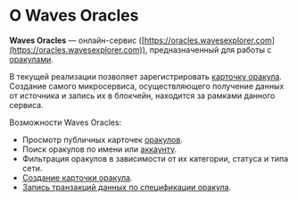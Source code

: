 # О Waves Oracles

**Waves Oracles** — онлайн-сервис ([https://oracles.wavesexplorer.com](https://oracles.wavesexplorer.com)), предназначенный для работы с [оракулами](/ru/blockchain/oracle).

В текущей реализации позволяет зарегистрировать [карточку оракула](/ru/ecosystem/waves-oracles/oracle-card). Создание самого микросервиса, осуществляющего получение данных от источника и запись их в блокчейн, находится за рамками данного сервиса.

Возможности Waves Oracles:

- Просмотр публичных карточек [оракулов](/ru/blockchain/oracle).
- Поиск оракулов по имени или [аккаунту](/ru/blockchain/account).
- Фильтрация оракулов в зависимости от их категории, статуса и типа сети.
- [Создание карточки оракула](/ru/ecosystem/waves-oracles/create-an-oracle-card-with-waves-oracle).
- [Запись транзакций данных по спецификации оракула]().
